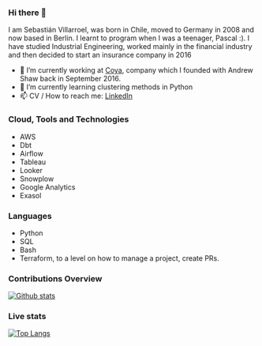 ### Hi there 👋
I am Sebastián Villarroel, was born in Chile, moved to Germany in 2008 and now based in Berlin.
I learnt to program when I was a teenager, Pascal :). I have studied Industrial Engineering, worked mainly in the financial industry and then decided to start an insurance company in 2016

- 🔭 I’m currently working at [Coya](https://www.coya.com), company which I founded with Andrew Shaw back in September 2016.
- 🌱 I’m currently learning clustering methods in Python
- 📫 CV / How to reach me: [LinkedIn](https://www.linkedin.com/in/sebastianvillarroel)

### Cloud, Tools and Technologies

- AWS
- Dbt
- Airflow
- Tableau
- Looker
- Snowplow
- Google Analytics
- Exasol

### Languages

- Python
- SQL
- Bash
- Terraform, to a level on how to manage a project, create PRs.

### Contributions Overview

[![Github stats](https://github-readme-stats.vercel.app/api?username=sebastianvillarroel&count_private=true)](https://github.com/sebastianvillarroel/)


### Live stats
[![Top Langs](https://github-readme-stats.vercel.app/api/top-langs/?username=sebastianvillarroel&layout=compact&langs_count=10)](https://github.com/sebastianvillarroel)
